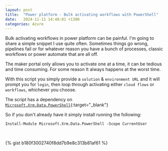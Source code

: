 ```yaml
---
layout: post
title:  "Power platform - Bulk activating workflows with PowerShell"
date:   2024-11-11 14:48:01 +1300
categories: Azure
---
```

Bulk activating workflows in power platform can be painful. I'm going to share a simple snippet I use quite often. Sometimes things go wrong, pipelines fail or for whatever reason you have a bunch of processes, classic workflows or power automate that are all off.

The maker portal only allows you to activate one at a time, it can be tedious and time consuming. For some reason It always happens at the worst time.

With this script you simply provide a `solution` & `environment URL` and it will prompt you for `login`, then loop through activating either `cloud flows` or `workflows`, whichever you choose.

The script has a dependency on [`Microsoft.Xrm.Data.PowerShell`](https://github.com/seanmcne/Microsoft.Xrm.Data.PowerShell){:target="_blank"}

So if you don't already have it simply install running the following:

`Install-Module Microsoft.Xrm.Data.PowerShell -Scope CurrentUser`

<br/>

{% gist b180f3002740f8dd7b9e8c313b81af61 %}